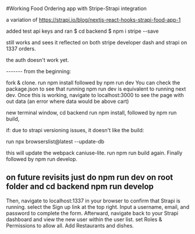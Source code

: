 #Working Food Ordering app with Stripe-Strapi integration

a variation of https://strapi.io/blog/nextjs-react-hooks-strapi-food-app-1 

added test api keys and ran $ cd backend
$ npm i stripe --save 

still works and sees it reflected on both stripe developer dash and strapi on 1337 orders. 

the auth doesn't work yet. 

------- from the beginning: 

fork & clone.  run 
npm install
followed by
npm run dev
You can check the package.json to see that running npm run dev is equivalent to running next dev. 
Once this is working, navigate to localhost:3000 to see the page with out data (an error where data would be above cart)

new terminal window, cd backend 
run npm install, followed by npm run build, 

if:  due to strapi versioning issues, it doesn't like the build:

run npx browserslist@latest --update-db

this will update the webpack caniuse-lite.  run npm run build again. Finally followed by npm run develop. 

## on future revisits just do npm run dev on root folder and cd backend npm run develop

Then, navigate to localhost:1337 in your browser to confirm that Strapi is running. 
select the Sign up link at the top right. Input a username, email, and password to complete the form. Afterward, navigate back to your Strapi dashboard and view the new user within the user list.  set Roles & Permissions to allow all. Add Restaurants and dishes. 

